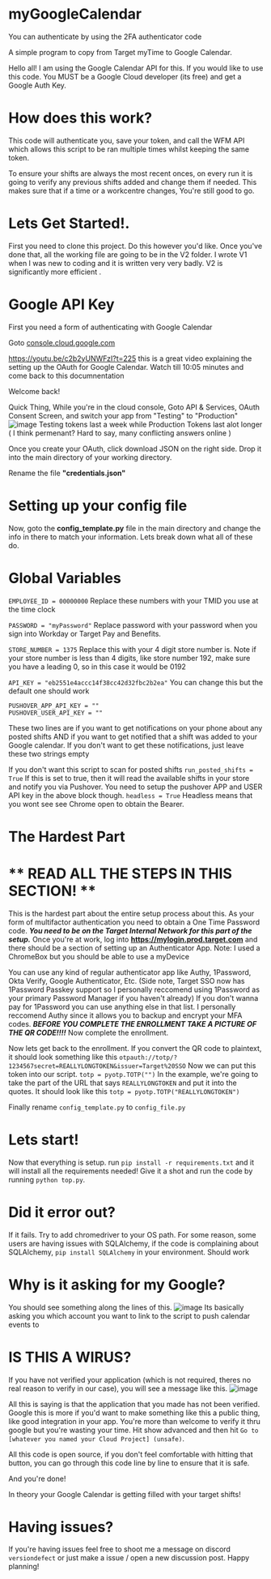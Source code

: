 # myGoogleCalendar

You can authenticate by using the 2FA authenticator code

A simple program to copy from Target myTime to Google Calendar. 

Hello all! I am using the Google Calendar API for this. If you would like to use this code. You MUST be a Google Cloud developer (its free) and get a Google Auth Key. 

# How does this work?

This code will authenticate you, save your token, and call the WFM API which allows this script to be ran multiple times whilst keeping the same token.

To ensure your shifts are always the most recent onces, on every run it is going to verify any previous shifts added and change them if needed. This makes sure that if a time or a workcentre changes, You're still good to go. 


# **Lets Get Started!**. 

First you need to clone this project. Do this however you'd like.
Once you've done that, all the working file are going to be in the V2 folder. I wrote V1 when I was new to coding and it is written very very badly. 
V2 is significantly more efficient . 

# **Google API Key**
First you need a form of authenticating with Google Calendar

Goto [console.cloud.google.com](https://console.cloud.google.com/)

https://youtu.be/c2b2yUNWFzI?t=225 this is a great video explaining the setting up the OAuth for Google Calendar. Watch till 10:05 minutes and come back to this documnentation 

Welcome back!

Quick Thing, While you're in the cloud console, Goto API & Services, OAuth Consent Screen, and switch your app from "Testing" to "Production"
![image](https://github.com/user-attachments/assets/0d396f76-20e1-491e-8cab-8d58e555c8cb)
Testing tokens last a week while Production Tokens last alot longer ( I think permenant? Hard to say, many conflicting answers online ) 

Once you create your OAuth, click download JSON on the right side. 
Drop it into the main directory of your working directory.

Rename the file **"credentials.json"**

# **Setting up your config file** 
Now, goto the **config_template.py** file in the main directory and change the info in there to match your information. Lets break down what all of these do. 


# Global Variables
```EMPLOYEE_ID = 00000000```
Replace these numbers with your TMID you use at the time clock

```PASSWORD = "myPassword"``` 
Replace password with your password when you sign into Workday or Target Pay and Benefits. 

```STORE_NUMBER = 1375```
Replace this with  your 4 digit store number is. 
Note if your store number is less than 4 digits, like store number 192, make sure you have a leading 0, so in this case it would be 0192

```API_KEY = "eb2551e4accc14f38cc42d32fbc2b2ea"```
You can change this but the default one should work

```
PUSHOVER_APP_API_KEY = ""
PUSHOVER_USER_API_KEY = ""
```
These two lines are if you want to get notifications on your phone about any posted shifts AND if you want to get notified that a shift was added to your Google calendar. 
If you don't want to get these notifications, just leave these two strings empty

If you don't want this script to scan for posted shifts
```run_posted_shifts = True``` 
If this is set to true, then it will read the available shifts in your store and notify you via Pushover. You need to setup the pushover APP and USER API key in the above block though. 
```headless = True``` 
Headless means that you wont see see Chrome open to obtain the Bearer.
# The Hardest Part

# ** READ ALL THE STEPS IN THIS SECTION! **

This is the hardest part about the entire setup process about this. As your form of multifactor authentication you need to obtain a One Time Password code. 
***You need to be on the Target Internal Network for this part of the setup.***
Once you're at work, log into **https://mylogin.prod.target.com** and there should be a section of setting up an Authenticator App.
Note: I used a ChromeBox but you should be able to use a myDevice

You can use any kind of regular authenticator app like Authy, 1Password, Okta Verify, Google Authenticator, Etc. 
(Side note, Target SSO now has 1Password Passkey support so I personally reccomend using 1Password as your primary Password Manager if you haven't already)
If you don't wanna pay for 1Password you can use anything else in that list. I personally reccomend Authy since it allows you to backup and encrypt your MFA codes. 
***BEFORE YOU COMPLETE THE ENROLLMENT TAKE A PICTURE OF THE QR CODE!!!!***
Now complete the enrollment.

Now lets get back to the enrollment. If you convert the QR code to plaintext, it should look something like this ```otpauth://totp/?1234567secret=REALLYLONGTOKEN&issuer=Target%20SSO``` 
Now we can put this token into our script. 
```totp = pyotp.TOTP("")```
In the example, we're going to take the part of the URL that says ```REALLYLONGTOKEN``` and put it into the quotes. 
It should look like this ```totp = pyotp.TOTP("REALLYLONGTOKEN")```

Finally rename ```config_template.py``` to ```config_file.py``` 

# Lets start!
Now that everything is setup. run ```pip install -r requirements.txt``` and it will install all the requirements needed!
Give it a shot and run the code by running ```python top.py```. 

# Did it error out? 
If it fails. Try to add chromedriver to your OS path.
For some reason, some users are having issues with SQLAlchemy, if the code is complaining about SQLAlchemy, ```pip install SQLAlchemy``` in your environment. Should work  

# Why is it asking for my Google?

You should see something along the lines of this. 
![image](https://github.com/user-attachments/assets/25518b7d-d259-47cb-8b08-6347f48330f2)
Its basically asking you which account you want to link to the script to push calendar events to 

# IS THIS A WIRUS?
If you have not verified your application (which is not required, theres no real reason to verify in our case), you will see a message like this. 
![image](https://github.com/user-attachments/assets/b54666f8-5209-4c61-8d9a-92295da0fe80)

All this is saying is that the application that you made has not been verified. Google this is more if you'd want to make something like this a public thing, like good integration in your app. You're more than welcome to verify it thru google but you're wasting your time. Hit show advanced and then hit ```Go to [whatever you named your Cloud Project] (unsafe)```. 

All this code is open source, if you don't feel comfortable with hitting that button, you can go through this code line by line to ensure that it is safe. 

And you're done!

In theory your Google Calendar is getting filled with your target shifts!


# Having issues?
If you're having issues feel free to shoot me a message on discord ```versiondefect``` or just make a issue / open a new discussion post. 
Happy planning!
